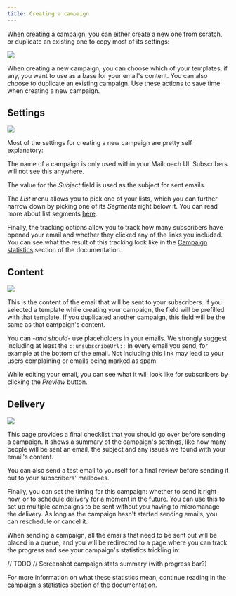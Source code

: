 ```yaml
---
title: Creating a campaign
---
```


When creating a campaign, you can either create a new one from scratch, or duplicate an existing one to copy most of its settings:

![](https://mailcoach.app/images/docs/app/campaigns/creating-a-campaign-index.png)

When creating a new campaign, you can choose which of your templates, if any, you want to use as a base for your email's content. You can also choose to duplicate an existing campaign. Use these actions to save time when creating a new campaign.

## Settings

![](https://mailcoach.app/images/docs/app/campaigns/creating-a-campaign-settings.png)

Most of the settings for creating a new campaign are pretty self explanatory:

The name of a campaign is only used within your Mailcoach UI. Subscribers will not see this anywhere.

The value for the _Subject_ field is used as the subject for sent emails.

The _List_ menu allows you to pick one of your lists, which you can further narrow down by picking one of its _Segments_ right below it. You can read more about list segments [here](todo:link-to-segment-docs).

Finally, the tracking options allow you to track how many subscribers have opened your email and whether they clicked any of the links you included. You can see what the result of this tracking look like in the [Campaign statistics](todo:link-to-campaign-stats-docs) section of the documentation.

## Content

![](https://mailcoach.app/images/docs/app/campaigns/creating-a-campaign-content.png)

This is the content of the email that will be sent to your subscribers. If you selected a template while creating your campaign, the field will be prefilled with that template. If you duplicated another campaign, this field will be the same as that campaign's content.

You can -_and should_- use placeholders in your emails. We strongly suggest including at least the `::unsubscribeUrl::` in every email you send, for example at the bottom of the email. Not including this link may lead to your users complaining or emails being marked as spam.

While editing your email, you can see what it will look like for subscribers by clicking the _Preview_ button.

## Delivery

![](https://mailcoach.app/images/docs/app/campaigns/creating-a-campaign-delivery.png)

This page provides a final checklist that you should go over before sending a campaign. It shows a summary of the campaign's settings, like how many people will be sent an email, the subject and any issues we found with your email's content.

You can also send a test email to yourself for a final review before sending it out to your subscribers' mailboxes.

Finally, you can set the timing for this campaign: whether to send it right now, or to schedule delivery for a moment in the future. You can use this to set up multiple campaigns to be sent without you having to micromanage the delivery. As long as the campaign hasn't started sending emails, you can reschedule or cancel it.

When sending a campaign, all the emails that need to be sent out will be placed in a queue, and you will be redirected to a page where you can track the progress and see your campaign's statistics trickling in:

// TODO // Screenshot campaign stats summary (with progress bar?)

For more information on what these statistics mean, continue reading in the [campaign's statistics](todo:link) section of the documentation.
